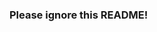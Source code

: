 ### Please ignore this README!


<!--
[![Top Langs](https://github-readme-stats.vercel.app/api/top-langs/?username=xrdavies&hide=html)](https://github.com/anuraghazra/github-readme-stats)

![Shooter's github stats](https://github-readme-stats.vercel.app/api?username=xrdavies&show_icons=true&theme=radical)
-->

<!--
**xrdavies/xrdavies** is a ✨ _special_ ✨ repository because its `README.md` (this file) appears on your GitHub profile.

Here are some ideas to get you started:

- 🔭 I’m currently working on ...
- 🌱 I’m currently learning ...
- 👯 I’m looking to collaborate on ...
- 🤔 I’m looking for help with ...
- 💬 Ask me about ...
- 📫 How to reach me: ...
- 😄 Pronouns: ...
- ⚡ Fun fact: ...
-->

